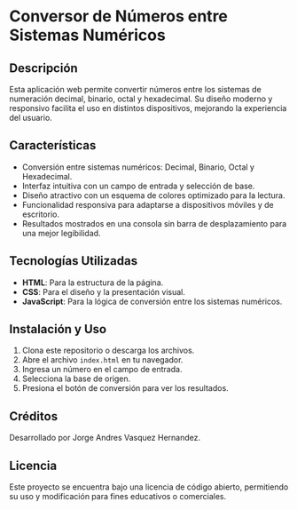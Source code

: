 # Conversor de Números entre Sistemas Numéricos

## Descripción
Esta aplicación web permite convertir números entre los sistemas de numeración decimal, binario, octal y hexadecimal. Su diseño moderno y responsivo facilita el uso en distintos dispositivos, mejorando la experiencia del usuario.

## Características
- Conversión entre sistemas numéricos: Decimal, Binario, Octal y Hexadecimal.
- Interfaz intuitiva con un campo de entrada y selección de base.
- Diseño atractivo con un esquema de colores optimizado para la lectura.
- Funcionalidad responsiva para adaptarse a dispositivos móviles y de escritorio.
- Resultados mostrados en una consola sin barra de desplazamiento para una mejor legibilidad.

## Tecnologías Utilizadas
- **HTML**: Para la estructura de la página.
- **CSS**: Para el diseño y la presentación visual.
- **JavaScript**: Para la lógica de conversión entre los sistemas numéricos.

## Instalación y Uso
1. Clona este repositorio o descarga los archivos.
2. Abre el archivo `index.html` en tu navegador.
3. Ingresa un número en el campo de entrada.
4. Selecciona la base de origen.
5. Presiona el botón de conversión para ver los resultados.

## Créditos
Desarrollado por Jorge Andres Vasquez Hernandez.

## Licencia
Este proyecto se encuentra bajo una licencia de código abierto, permitiendo su uso y modificación para fines educativos o comerciales.

